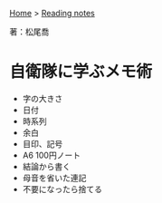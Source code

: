 <style>section h1 { color: #069; }</style>

[Home](/) > [Reading notes](/reading_notes/)

著：松尾喬

自衛隊に学ぶメモ術
===

* 字の大きさ
* 日付
* 時系列
* 余白
* 目印、記号
* A6 100円ノート
* 結論から書く
* 母音を省いた連記
* 不要になったら捨てる
